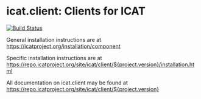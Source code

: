 # icat.client: Clients for ICAT

[![Build Status](https://travis-ci.org/icatproject/icat.client.svg?branch=master)](https://travis-ci.org/icatproject/icat.client)

General installation instructions are at https://icatproject.org/installation/component

Specific installation instructions are at https://repo.icatproject.org/site/icat/client/${project.version}/installation.html

All documentation on icat.client may be found at https://repo.icatproject.org/site/icat/client/${project.version}
